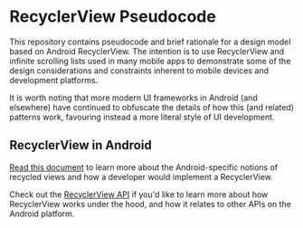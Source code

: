 # RecyclerView Pseudocode
This repository contains pseudocode and brief rationale for a design model based on Android RecyclerView. The intention is to use RecyclerView and infinite scrolling lists used in many mobile apps to demonstrate some of the design considerations and constraints inherent to mobile devices and development platforms. 

It is worth noting that more modern UI frameworks in Android (and elsewhere) have continued to obfuscate the details of how this (and related) patterns work, favouring instead a more literal style of UI development. 

## RecyclerView in Android
[Read this document](https://developer.android.com/develop/ui/views/layout/recyclerview) to learn more about the Android-specific notions of recycled views and how a developer would implement a RecyclerView.

Check out the [RecyclerView API](https://developer.android.com/reference/androidx/recyclerview/widget/RecyclerView) if you'd like to learn more about how RecyclerView works under the hood, and how it relates to other APIs on the Android platform.   